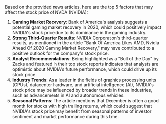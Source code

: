 Based on the provided news articles, here are the top 5 factors that may affect the stock price of NVDA (NVIDIA):

1. **Gaming Market Recovery**: Bank of America's analysis suggests a potential gaming market recovery in 2020, which could positively impact NVIDIA's stock price due to its dominance in the gaming industry.
2. **Strong Third-Quarter Results**: NVIDIA Corporation's third-quarter results, as mentioned in the article "Bank Of America Likes AMD, Nvidia Ahead Of 2020 Gaming Market Recovery," may have contributed to a positive outlook for the company's stock price.
3. **Analyst Recommendations**: Being highlighted as a "Bull of the Day" by Zacks and featured in their top stock reports indicates that analysts are optimistic about NVIDIA's future performance, which could drive up its stock price.
4. **Industry Trends**: As a leader in the fields of graphics processing units (GPUs), datacenter hardware, and artificial intelligence (AI), NVIDIA's stock price may be influenced by broader trends in these industries, such as advancements in AI and autonomous vehicles.
5. **Seasonal Patterns**: The article mentions that December is often a good month for stocks with high trailing returns, which could suggest that NVIDIA's stock price may benefit from seasonal patterns of investor sentiment and market performance during this time.